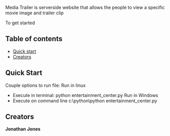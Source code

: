 Media Trailer is serverside website that allows the people to view a specific movie image and trailer clip 

To get started

## Table of contents

* [Quick start](#quick-start)
* [Creators](#creators)


## Quick Start
Couple options to run file: 
Run in linux
* Execute in terminal: python entertainment_center.py
Run in Windows
* Execute on command line c:\python\python entertainment_center.py

## Creators
**Jonathan Jones**
